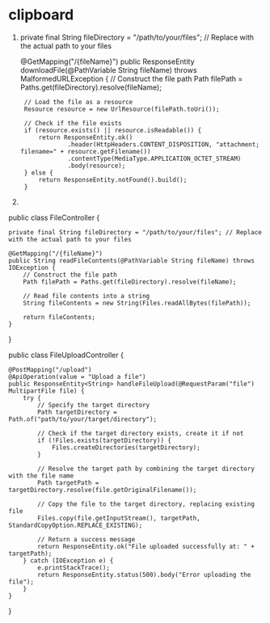 # clipboard

1.
    private final String fileDirectory = "/path/to/your/files"; // Replace with the actual path to your files

    @GetMapping("/{fileName}")
    public ResponseEntity<Resource> downloadFile(@PathVariable String fileName) throws MalformedURLException {
        // Construct the file path
        Path filePath = Paths.get(fileDirectory).resolve(fileName);
        
        // Load the file as a resource
        Resource resource = new UrlResource(filePath.toUri());

        // Check if the file exists
        if (resource.exists() || resource.isReadable()) {
            return ResponseEntity.ok()
                    .header(HttpHeaders.CONTENT_DISPOSITION, "attachment; filename=" + resource.getFilename())
                    .contentType(MediaType.APPLICATION_OCTET_STREAM)
                    .body(resource);
        } else {
            return ResponseEntity.notFound().build();
        }

2.
public class FileController {

    private final String fileDirectory = "/path/to/your/files"; // Replace with the actual path to your files

    @GetMapping("/{fileName}")
    public String readFileContents(@PathVariable String fileName) throws IOException {
        // Construct the file path
        Path filePath = Paths.get(fileDirectory).resolve(fileName);

        // Read file contents into a string
        String fileContents = new String(Files.readAllBytes(filePath));

        return fileContents;
    }
}

public class FileUploadController {

    @PostMapping("/upload")
    @ApiOperation(value = "Upload a file")
    public ResponseEntity<String> handleFileUpload(@RequestParam("file") MultipartFile file) {
        try {
            // Specify the target directory
            Path targetDirectory = Path.of("path/to/your/target/directory");

            // Check if the target directory exists, create it if not
            if (!Files.exists(targetDirectory)) {
                Files.createDirectories(targetDirectory);
            }

            // Resolve the target path by combining the target directory with the file name
            Path targetPath = targetDirectory.resolve(file.getOriginalFilename());

            // Copy the file to the target directory, replacing existing file
            Files.copy(file.getInputStream(), targetPath, StandardCopyOption.REPLACE_EXISTING);

            // Return a success message
            return ResponseEntity.ok("File uploaded successfully at: " + targetPath);
        } catch (IOException e) {
            e.printStackTrace();
            return ResponseEntity.status(500).body("Error uploading the file");
        }
    }
}

